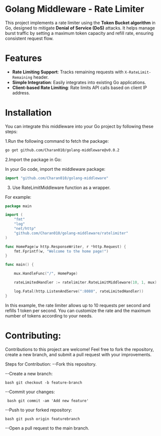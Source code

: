 # Golang Middleware - Rate Limiter

This project implements a rate limiter using the **Token Bucket algorithm** in Go, designed to mitigate **Denial of Service (DoS)** attacks. It helps manage burst traffic by setting a maximum token capacity and refill rate, ensuring consistent request flow.

# Features

- **Rate Limiting Support**: Tracks remaining requests with `X-RateLimit-Remaining` header.
- **Simple Integration**: Easily integrates into existing Go applications.
- **Client-based Rate Limiting**: Rate limits API calls based on client IP address.

# Installation

You can integrate this middleware into your Go project by following these steps:

1.Run the following command to fetch the package:

```bash
go get github.com/Charan010/golang-middleware@v0.0.2
```

2.Import the package in Go:

In your Go code, import the middleware package:

```go
import "github.com/Charan010/golang-middleware"
```

3. Use RateLimitMiddleware function as a wrapper.

For example:

```go
package main

import (
    "fmt"
    "log"
    "net/http"
    "github.com/Charan010/golang-middleware/ratelimiter"
)

func HomePage(w http.ResponseWriter, r *http.Request) {
    fmt.Fprintf(w, "Welcome to the home page!")
}

func main() {

    mux.HandleFunc("/", HomePage)

    rateLimitedHandler := ratelimiter.RateLimitMiddleware(10, 1, mux)

    log.Fatal(http.ListenAndServe(":8080", rateLimitedHandler))
}

```

In this example, the rate limiter allows up to 10 requests per second and refills 1 token per second. You can customize the rate and the maximum number of tokens according to your needs.


# Contributing:

Contributions to this project are welcome! Feel free to fork the repository, create a new branch, and submit a pull request with your improvements.

Steps for Contribution:
--Fork this repository.

--Create a new branch: 
```
bash git checkout -b feature-branch 
```

--Commit your changes:
```
 bash git commit -am 'Add new feature'
 ```

--Push to your forked repository:
```
bash git push origin featurebranch
```

--Open a pull request to the main branch.

